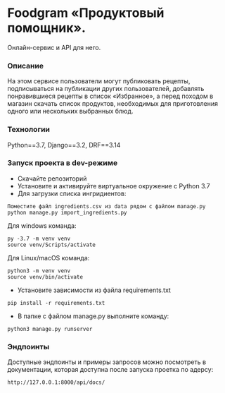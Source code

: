 # Foodgram  «Продуктовый помощник».
Онлайн-сервис и API для него.
### Описание
На этом сервисе пользователи могут публиковать рецепты, подписываться на публикации других пользователей, добавлять понравившиеся рецепты в список «Избранное», а перед походом в магазин скачать список продуктов, необходимых для приготовления одного или нескольких выбранных блюд.
### Технологии
Python==3.7, Django==3.2, DRF==3.14
### Запуск проекта в dev-режиме
- Скачайте репозиторий
- Установите и активируйте виртуальное окружение c Python 3.7
- Для загрузки списка ингридиентов:
```
Поместите файл ingredients.csv из data рядом с файлом manage.py
python manage.py import_ingredients.py
```
Для windows команда:
```
py -3.7 -m venv venv
source venv/Scripts/activate
```
Для Linux/macOS команда:
```
python3 -m venv venv
source venv/bin/activate
```
- Установите зависимости из файла requirements.txt
```
pip install -r requirements.txt
```
- В папке с файлом manage.py выполните команду:
```
python3 manage.py runserver
```
### Эндпоинты
Доступные эндпоинты и примеры запросов можно посмотреть в документации, которая доступна после запуска проетка по адерсу:
```
http://127.0.0.1:8000/api/docs/
```
